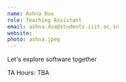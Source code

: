 ```yaml
---
name: Ashna Dua
role: Teaching Assistant
email: ashna.dua@students.iiit.ac.in
website:
photo: ashna.jpeg
---
```


Let's explore software together

TA Hours: TBA
